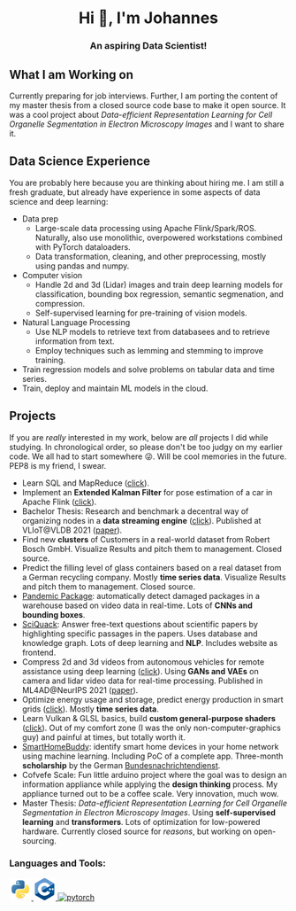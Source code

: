<h1 align="center">Hi 👋, I'm Johannes</h1>
<h3 align="center">An aspiring Data Scientist!</h3>

## What I am Working on

Currently preparing for job interviews. Further, I am porting the content of my master thesis from a closed source code base to make it open source. It was a cool project about *Data-efficient Representation Learning for Cell Organelle Segmentation in Electron Microscopy Images* and I want to share it.

## Data Science Experience

You are probably here because you are thinking about hiring me. I am still a fresh graduate, but already have experience in some aspects of data science and deep learning:
- Data prep
  - Large-scale data processing using Apache Flink/Spark/ROS. Naturally, also use monolithic, overpowered workstations combined with PyTorch dataloaders.
  - Data transformation, cleaning, and other preprocessing, mostly using pandas and numpy.
- Computer vision
  - Handle 2d and 3d (Lidar) images and train deep learning models for classification, bounding box regression, semantic segmenation, and compression.
  - Self-supervised learning for pre-training of vision models.
- Natural Language Processing
  - Use NLP models to retrieve text from databasees and to retrieve information from text.
  - Employ techniques such as lemming and stemming to improve training.
- Train regression models and solve problems on tabular data and time series.
- Train, deploy and maintain ML models in the cloud.

## Projects
If you are *really* interested in my work, below are *all* projects I did while studying. In chronological order, so please don't be too judgy on my earlier code. We all had to start somewhere 😜. Will be cool memories in the future. PEP8 is my friend, I swear.
- Learn SQL and MapReduce ([click](https://github.com/jo-jstrm/SQL-and-MapReduce)).
- Implement an **Extended Kalman Filter** for pose estimation of a car in Apache Flink ([click](https://github.com/jo-jstrm/DBPro-EKF-SLAM)).
- Bachelor Thesis: Research and benchmark a decentral way of organizing nodes in a **data streaming engine** ([click](https://github.com/jo-jstrm/rime-data-streaming-iot)). Published at VLIoT@VLDB 2021 ([paper](https://www.ronpub.com/ojiot/OJIOT_2021v7i1n06_Giouroukis.html)).
- Find new **clusters** of Customers in a real-world dataset from Robert Bosch GmbH. Visualize Results and pitch them to management. Closed source.
- Predict the filling level of glass containers based on a real dataset from a German recycling company. Mostly **time series data**. Visualize Results and pitch them to management. Closed source.
- [Pandemic Package](https://github.com/jo-jstrm/Damaged-Package-Detection): automatically detect damaged packages in a warehouse based on video data in real-time. Lots of **CNNs and bounding boxes**.
- [SciQuack](https://github.com/jo-jstrm/SciQuACK): Answer free-text questions about scientific papers by highlighting specific passages in the papers. Uses database and knowledge graph. Lots of deep learning and **NLP**. Includes website as frontend.
- Compress 2d and 3d videos from autonomous vehicles for remote assistance using deep learning ([click](https://github.com/daniel-bogdoll/deep_generative_models)). Using **GANs and VAEs** on camera and lidar video data for real-time processing. Published in ML4AD@NeurIPS 2021 ([paper]([https://github.com/daniel-bogdoll/deep_generative_models](https://arxiv.org/abs/2111.03201))).
- Optimize energy usage and storage, predict energy production in smart grids ([click](https://github.com/jo-jstrm/Smart-Grid-Applications)). Mostly **time series data**.
- Learn Vulkan & GLSL basics, build **custom general-purpose shaders** ([click](https://github.com/jo-jstrm/Vulkan-GPU-Programming)). Out of my comfort zone (I was the only non-computer-graphics guy) and painful at times, but totally worth it.
- [SmartHomeBuddy](https://github.com/jo-jstrm/SmartHomeBuddy): identify smart home devices in your home network using machine learning. Including PoC of a complete app. Three-month **scholarship** by the German [Bundesnachrichtendienst](https://www.bnd.bund.de/DE/Karriere/SummerOfCode/SummerOfCode_node.html).
- Cofvefe Scale: Fun little arduino project where the goal was to design an information appliance while applying the **design thinking** process. My appliance turned out to be a coffee scale. Very innovation, much wow.
- Master Thesis: *Data-efficient Representation Learning for Cell Organelle Segmentation in Electron Microscopy Images*. Using **self-supervised learning** and **transformers**. Lots of optimization for low-powered hardware. Currently closed source for *reasons*, but working on open-sourcing.

<h3 align="left">Languages and Tools:</h3>
<p align="left"> <a href="https://www.python.org" target="_blank" rel="noreferrer"> <img src="https://raw.githubusercontent.com/devicons/devicon/master/icons/python/python-original.svg" alt="python" width="40" height="40"/> </a> <a href="https://www.w3schools.com/cpp/" target="_blank" rel="noreferrer"> <img src="https://raw.githubusercontent.com/devicons/devicon/master/icons/cplusplus/cplusplus-original.svg" alt="cplusplus" width="40" height="40"/> </a>  <a href="https://pytorch.org/" target="_blank" rel="noreferrer"> <img src="https://www.vectorlogo.zone/logos/pytorch/pytorch-icon.svg" alt="pytorch" width="40" height="40"/> </a> </p>

